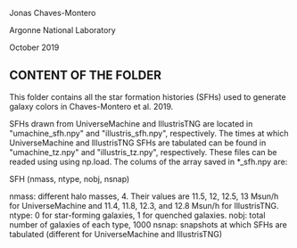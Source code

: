Jonas Chaves-Montero

Argonne National Laboratory

October 2019

CONTENT OF THE FOLDER
---------------------

This folder contains all the star formation histories (SFHs) used to generate galaxy colors in Chaves-Montero et al. 2019. 

SFHs drawn from UniverseMachine and IllustrisTNG are located in "umachine_sfh.npy" and "illustris_sfh.npy", respectively. The times at which UniverseMachine and IllustrisTNG SFHs are tabulated can be found in "umachine_tz.npy" and "illustris_tz.npy", respectively. These files can be readed using using np.load. The colums of the array saved in *_sfh.npy are:

SFH (nmass, ntype, nobj, nsnap)

nmass: different halo masses, 4. Their values are 11.5, 12, 12.5, 13 Msun/h for UniverseMachine and 11.4, 11.8, 12.3, and 12.8 Msun/h for IllustrisTNG.
ntype: 0 for star-forming galaxies, 1 for quenched galaxies.
nobj: total number of galaxies of each type, 1000
nsnap: snapshots at which SFHs are tabulated (different for UniverseMachine and IllustrisTNG)
